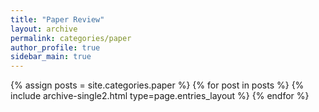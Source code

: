 ```yaml
---
title: "Paper Review"
layout: archive
permalink: categories/paper
author_profile: true
sidebar_main: true
---
```



{% assign posts = site.categories.paper %}
{% for post in posts %} {% include archive-single2.html type=page.entries_layout %} {% endfor %}
